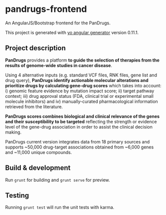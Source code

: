 # pandrugs-frontend
An AngularJS/Bootstrap frontend for the PanDrugs.

This project is generated with [yo angular generator](https://github.com/yeoman/generator-angular)
version 0.11.1.

## Project description
**PanDrugs** provides a platform **to guide the selection of therapies from the results of genome-wide studies in cancer 
disease**.

Using 4 alternative inputs (e.g. standard VCF files, RNK files, gene list and drug query), **PanDrugs identify
actionable molecular alterations and prioritize drugs by calculating gene-drug scores** which takes into account:
i) genomic feature evidence by mutation impact score; ii) target pathway context; iii) drug approval status (FDA,
clinical trial or experimental small molecule inhibitors) and iv) manually-curated pharmacological information retrieved
from the literature.

**PanDrugs scores combines biological and clinical relevance of the genes and their susceptibility to be targeted**
reflecting the strength or evidence level of the gene-drug association in order to assist the clinical decision making.

PanDrugs current version integrates data from 18 primary sources and supports ~50,000 drug-target associations obtained
from ~6,000 genes and ~11,000 unique compounds.

## Build & development

Run `grunt` for building and `grunt serve` for preview.

## Testing

Running `grunt test` will run the unit tests with karma.
